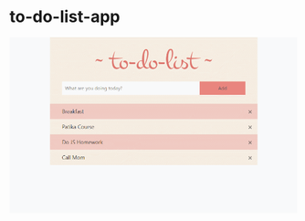 # to-do-list-app

![Alt Text](https://github.com/esra-polat/to-do-list-app/blob/master/img/gif.gif)

